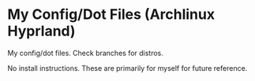# My Config/Dot Files (Archlinux Hyprland)

My config/dot files. Check branches for distros.

No install instructions. These are primarily for myself for future reference.
